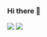 ### Hi there 👋

<!--
**eyslce/eyslce** is a ✨ _special_ ✨ repository because its `README.md` (this file) appears on your GitHub profile.

Here are some ideas to get you started:

- 🔭 I’m currently working on ...
- 🌱 I’m currently learning ...
- 👯 I’m looking to collaborate on ...
- 🤔 I’m looking for help with ...
- 💬 Ask me about ...
- 📫 How to reach me: ...
- 😄 Pronouns: ...
- ⚡ Fun fact: ...
-->

<!--
[![Top Langs](https://github-readme-stats.vercel.app/api/top-langs/?username=eyslce)](https://github.com/anuraghazra/github-readme-stats)

[![Anurag's GitHub stats](https://github-readme-stats.vercel.app/api?username=eyslce&show_icons=true)](https://github.com/anuraghazra/github-readme-stats) -->


<img align="center" src="https://github-readme-stats.vercel.app/api/top-langs/?username=eyslce&show_icons=true&count_private=true&hide=html,css,ejs,pug,Makefile,Dockerfile" />

<img align="center" src="https://github-readme-stats.vercel.app/api/?username=eyslce&show_icons=true&count_private=true&include_all_commits=true" />
